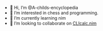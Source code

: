 - 👋 Hi, I’m @A-childs-encyclopedia
- 👀 I’m interested in chess and programming.
- 🌱 I’m currently learning nim
- 💞️ I’m looking to collaborate on [CLIcalc.nim](https://github.com/A-childs-encyclopedia/CLIcalc.nim)


<!---
A-childs-encyclopedia/A-childs-encyclopedia is a ✨ special ✨ repository because its `README.md` (this file) appears on your GitHub profile.
You can click the Preview link to take a look at your changes.
--->
